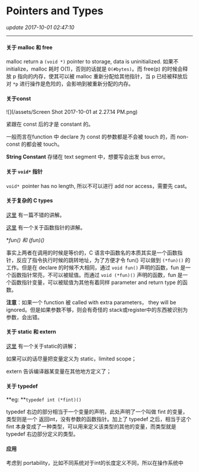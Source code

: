 # Pointers and Types
_update 2017-10-01 02:47:10_

---
#### 关于 malloc 和 free
malloc return a `(void *)` pointer to storage, data is uninitialized. 如果不 initialize，malloc 耗时 O(1)，否则的话就是 `O(#bytes)`。而 free(p) 的时候会释放 p 指向的内存，使其可以被 malloc 重新分配给其他指针，当 p 已经被释放后对 `*p` 进行操作是危险的，会影响到被重新分配的内存。

#### 关于const
![](/assets/Screen Shot 2017-10-01 at 2.27.14 PM.png)

紧跟在 const 后的才是 constant 的。  

一般而言在function 中 declare 为 const 的参数都是不会被 touch 的，而 non-const 的都会被 touch。    

**String Constant** 存储在 text segment 中，想要写会出发 bus error。

#### 关于 `void*` 指针
`void* `pointer has no length, 所以不可以进行 add nor access，需要先 cast。

#### 关于复杂的 C types
[这里](http://blog.csdn.net/zhangnannan_/article/details/40677569) 有一篇不错的讲解。

[这里](http://www.cnblogs.com/windlaughing/archive/2013/04/10/3012012.html) 有一个关于函数指针的讲解。

**fun() 和 (*fun)()**  

事实上两者在调用的时候是等价的，C 语言中函数名的本质其实是一个函数指针，反应了指令执行时候的跳转地址，为了方便才令 fun() 可以做到 `(*fun)()` 的工作。但是在 declare 的时候不大相同，通过 `void fun()` 声明的函数，fun 是一个函数指针常亮，不可以被赋值。而通过 `void (*fun)()` 声明的函数，fun 是一个函数指针变量，可以被赋值为其他有着同样 parameter and return type 的函数。

**注意**：如果一个 function 被 called with extra parameters， they will be ignored。但是如果参数不够，则会有奇怪的 stack或register中的东西被识别为参数，会出错。

#### 关于 static 和 extern
[这里](http://www.swanlinux.net/2013/05/16/c_static/) 有一个关于static的讲解；

如果可以的话尽量把变量定义为 static，limited scope；

extern 告诉编译器某变量在其他地方定义了；

#### 关于 typedef
**eg: **`typedef int (*fint)()`  

typedef 右边的部分相当于一个变量的声明，此处声明了一个叫做 fint 的变量，类型则是一个 返回int，没有参数的函数指针。加上了 typedef 之后，相当于这个 fint 本身变成了一种类型，可以用来定义该类型的其他的变量，而类型就是typedef 右边部分定义的类型。

#### 应用
考虑到 portability，比如不同系统对于int的长度定义不同，所以在操作系统中























